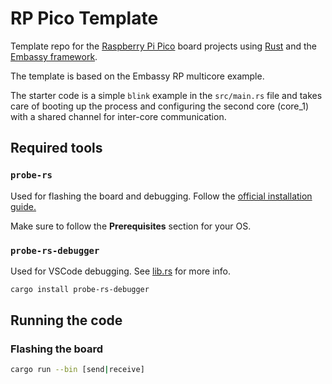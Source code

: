 # RP Pico Template

Template repo for the [Raspberry Pi Pico](https://www.raspberrypi.com/products/raspberry-pi-pico/) board projects using [Rust](https://www.rust-lang.org/) and the [Embassy framework](https://github.com/embassy-rs/embassy/tree/main).

The template is based on the Embassy RP multicore example. 

The starter code is a simple `blink` example in the `src/main.rs` file and takes care of booting up the process and configuring the second core (core_1) with a shared channel for inter-core communication.

## Required tools

### `probe-rs`

Used for flashing the board and debugging. Follow the [official installation guide.](https://probe.rs/docs/getting-started/installation)

Make sure to follow the **Prerequisites** section for your OS.

### `probe-rs-debugger`

Used for VSCode debugging. See [lib.rs](https://lib.rs/crates/probe-rs-debugger) for more info.

```bash
cargo install probe-rs-debugger
```

## Running the code

### Flashing the board

```bash
cargo run --bin [send|receive]
```
